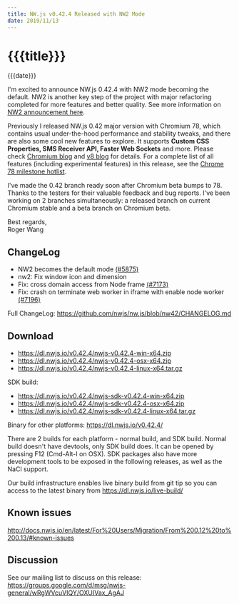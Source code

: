 ```yaml
---
title: NW.js v0.42.4 Released with NW2 Mode
date: 2019/11/13
---
```

# {{{title}}}
{{{date}}}

I'm excited to announce NW.js 0.42.4 with NW2 mode becoming the default. NW2 is another key step of the project with major refactoring completed for more features and better quality. See more information on [NW2 announcement here](nw2-mode).

Previously I released NW.js 0.42 major version with Chromium 78, which contains usual under-the-hood performance and stability tweaks, and there are also some cool new features to explore. It supports **Custom CSS Properties, SMS Receiver API, Faster Web Sockets** and more. Please check [Chromium blog](https://blog.chromium.org/2019/09/chrome-78-beta-new-houdini-api-native.html) and [v8 blog](https://v8.dev/blog/v8-release-78) for details. For a complete list of all features (including experimental features) in this release, see the [Chrome 78 milestone hotlist](https://www.chromestatus.com/features#milestone=78).

I've made the 0.42 branch ready soon after Chromium beta bumps to 78. Thanks to the testers for their valuable feedback and bug reports. I've been working on 2 branches simultaneously: a released branch on current Chromium stable and a beta branch on Chromium beta.

Best regards,  
Roger Wang

## ChangeLog

- NW2 becomes the default mode [(#5875)](https://github.com/nwjs/nw.js/issues/5875)
- nw2: Fix window icon and dimension
- Fix: cross domain access from Node frame [(#7173)](https://github.com/nwjs/nw.js/issues/7173)
- Fix: crash on terminate web worker in iframe with enable node worker [(#7196)](https://github.com/nwjs/nw.js/issues/7196)

Full ChangeLog: https://github.com/nwjs/nw.js/blob/nw42/CHANGELOG.md

## Download 

* https://dl.nwjs.io/v0.42.4/nwjs-v0.42.4-win-x64.zip 
* https://dl.nwjs.io/v0.42.4/nwjs-v0.42.4-osx-x64.zip 
* https://dl.nwjs.io/v0.42.4/nwjs-v0.42.4-linux-x64.tar.gz 

SDK build: 
* https://dl.nwjs.io/v0.42.4/nwjs-sdk-v0.42.4-win-x64.zip 
* https://dl.nwjs.io/v0.42.4/nwjs-sdk-v0.42.4-osx-x64.zip 
* https://dl.nwjs.io/v0.42.4/nwjs-sdk-v0.42.4-linux-x64.tar.gz 

Binary for other platforms: https://dl.nwjs.io/v0.42.4/ 

There are 2 builds for each platform - normal build, and SDK build. Normal build doesn't have devtools, only SDK build does. lt can be opened by pressing F12 (Cmd-Alt-I on OSX). SDK packages also have more development tools to be exposed in the following releases, as well as the NaCl support.

Our build infrastructure enables live binary build from git tip so you can access to the latest binary from https://dl.nwjs.io/live-build/ 

## Known issues 

http://docs.nwjs.io/en/latest/For%20Users/Migration/From%200.12%20to%200.13/#known-issues

## Discussion

See our mailing list to discuss on this release: https://groups.google.com/d/msg/nwjs-general/wRgWVcuVIQY/OXUIVax_AgAJ
